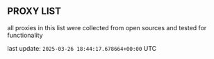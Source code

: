 ## PROXY LIST

all proxies in this list were collected from open sources and tested for functionality

last update: `2025-03-26 18:44:17.678664+00:00` UTC